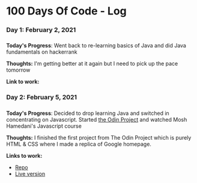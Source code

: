 # 100 Days Of Code - Log

### Day 1: February 2, 2021
##### 

**Today's Progress**: Went back to re-learning basics of Java and did Java fundamentals on hackerrank

**Thoughts:** I'm getting better at it again but I need to pick up the pace tomorrow

**Link to work:** 

### Day 2: February 5, 2021
##### 

**Today's Progress**: Decided to drop learning Java and switched in concentrating on Javascript. Started [the Odin Project](https://theodinproject.com/) and watched Mosh Hamedani's Javascript course

**Thoughts:** I finished the first project from The Odin Project which is purely HTML & CSS where I made a replica of Google homepage.

**Links to work:**
- [Repo](https://github.com/saharatijol/the-odin-project/tree/main/googleHomepage) 
- [Live version](https://saharatijol.github.io/the-odin-project/googleHomepage/index.html)


